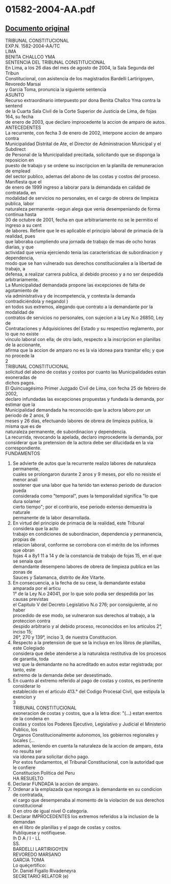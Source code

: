 
01582-2004-AA.pdf
=================
  
[Documento original](https://tc.gob.pe/jurisprudencia/2005/01582-2004-AA.pdf)  
---  
TRIBUNAL CONSTITUCIONAL  
EXP.N. 1582-2004-AA/TC  
LIMA  
BENITA CHALLCO YMA  
SENTENCIA DEL TRIBUNAL CONSTITUCIONAL  
En Lima, a los 26 dias del mes de agosto de 2004, la Sala Segunda del Tribun  
Constitucional, con asistencia de los magistrados Bardelli Lartirigoyen, Revoredo Marsai  
y Garcia Toma, pronuncia la siguiente sentencia  
ASUNTO  
Recurso extraordinario interpuesto por dona Benita Challco Yma contra la sentend  
de la Cuarta Sala Civil de la Corte Superior de Justicia de Lima, de fojas 164, su fecha  
de enero de 2003, que declaro improcedente la accion de amparo de autos.  
ANTECEDENTES  
La recurrente, con fecha 3 de enero de 2002, interpone accion de amparo contra  
Municipalidad Distrital de Ate, el Director de Administracion Municipal y el Subdirect  
de Personal de la Municipalidad precitada, solicitando que se disponga la reposicion en  
puesto de trabajo y se ordene su inscripcion en la planilla de remuneracion de emplead  
del sector publico, ademas del abono de las costas y costos del proceso. Manifiesta que el  
de enero de 1999 ingreso a laborar para la demandada en calidad de contratada, en  
modalidad de servicios no personales, en el cargo de obrera de limpieza publica, labor  
naturaleza permanente -segun alega que venia desempeniando de forma continua hasta  
30 de octubre de 2001, fecha en que arbitrariamente no se le permitio el ingreso a su cent  
de labores. Refiere que le es aplicable el principio laboral de primacia de la realidad, pues  
que laboraba cumpliendo una jornada de trabajo de mas de ocho horas diarias, y que  
actividad que venia ejerciendo tenia las caracteristicas de subordinacion y dependencia,  
modo que se han vulnerado sus derechos constitucionales a la libertad de trabajo, a  
defensa, a realizar carrera publica, al debido proceso y a no ser despedida arbitrariamente.  
La Municipalidad demandada propone las excepciones de falta de agotamiento de  
via administrativa y de incompetencia, y contesta la demanda contradiciéndola y negandol )  
en todos sus extremos, alegando que contrato a la demandante por la modalidad de  
contratos de servicios no personales, con sujecion a la Ley N.o 26850, Ley de  
Contrataciones y Adquisiciones del Estado y su respectivo reglamento, por lo que no existe  
vinculo laboral con ella; de otro lado, respecto a la inscripcion en planillas de la accionante,  
afirma que la accion de amparo no es la via idonea para tramitar ello; y que no procede la  
2  
TRIBUNAL CONSTITUCIONAL  
solicitud del abono de costas y costos por cuanto las Municipalidades estan exoneradas de  
dichos pagos.  
El Quincuagésimo Primer Juzgado Civil de Lima, con fecha 25 de febrero de 2002,  
declaro infundadas las excepciones propuestas y fundada la demanda, por estimar que la  
Municipalidad demandada ha reconocido que la actora laboro por un periodo de 2 anos, 9  
meses y 26 dias, efectuando labores de obrera de limpieza publica, la misma que es de  
naturaleza permanente, de subordinacion y dependencia.  
La recurrida, revocando la apelada, declaro improcedente la demanda, por  
considerar que la pretension de la actora debe ser dilucidada en la via correspondiente.  
FUNDAMENTOS  
1. Se advierte de autos que la recurrente realizo labores de naturaleza permanente,  
cuales se prolongaron durante 2 anos y 9 meses, por ello no resiste el menor anali  
sostener que una labor que ha tenido tan extenso periodo de duracion pueda  
considerada como "temporal", pues la temporalidad significa "lo que dura solamer  
cierto tiempo"; por el contrario, ese periodo extenso demuestra la naturale  
permanente de la labor desarrollada.  
2. En virtud del principio de primacia de la realidad, este Tribunal considera que la acto  
trabajo en condiciones de subordinacion, dependencia y permanencia, propias de  
relacion laboral, conforme se corrobora con el mérito de los informes que obran  
fojas 4 a 8y1 11 a 14 y de la constancia de trabajo de fojas 15, en el que se senala que  
demandante desempeno labores de obrera de limpieza publica en las zonas de  
Sauces y Salamanca, distrito de Ate Vitarte.  
3. En consecuencia, a la fecha de su cese, la demandante estaba amparada por el articu  
1° de la Ley N.o 24041, por lo que solo podia ser despedida por las causas previstas  
el Capitulo V del Decreto Legislativo N.o 276; por consiguiente, al no haber  
procedido de ese modo, se vulneraron sus derechos al trabajo, a la proteccion contra  
despido arbitrario y al debido proceso, reconocidos en los articulos 2°, inciso 15;  
26°, 270 y 139°, inciso 3, de nuestra Constitucion.  
4. Respecto a la pretension de que se la incluya en los libros de planillas, este Colegiado  
considera que debe atenderse a la naturaleza restitutiva de los procesos de garantia, toda  
vez que la demandante no ha acreditado en autos estar registrada; por tanto, este  
extremo de la demanda debe ser desestimado.  
5. En cuanto al extremo referido al pago de costas y costos, es pertinente considerar lo  
establecido en el articulo 413.° del Codigo Procesal Civil, que estipula la exencion y  
3  
TRIBUNAL CONSTITUCIONAL  
exoneracion de costas y costos, que a la letra dice: "(...) estan exentos de la condena en  
costas y costos los Poderes Ejecutivo, Legislativo y Judicial el Ministerio Publico, los  
Organos Constitucionalmente autonomos, los gobiernos regionales y locales (...  
ademas, teniendo en cuenta la naturaleza de la accion de amparo, ésta no resulta ser  
via idonea para solicitar dicho pago.  
Por estos fundamentos, el Tribunal Constitucional, con la autoridad que le confiere  
Constitucion Politica del Peru  
HA RESUELTO  
1. Declarar FUNDADA la accion de amparo.  
2. Ordenar a la emplazada que reponga a la demandante en su condicion de contratada,  
el cargo que desempenaba al momento de la violacion de sus derechos constitucional  
0 en otro de igual nivel O categoria.  
3. Declarar IMPROCEDENTES los extremos referidos a la inclusion de la demandan  
en el libro de planillas y el pago de costas y costos.  
Publiquese y notifiquese.  
lh D A / I - LL  
SS.  
BARDELLI LARTIRIGOYEN  
REVOREDO MARSANO  
GARCIA TOMA  
Lo quéçertifico:  
Dr. Daniel Figallo Rivadeneyra  
SECRETARIO RELATOR (e)